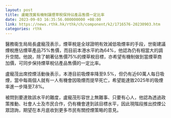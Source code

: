 ```yaml
---
layout: post
title: 盧寵茂冀有機制讓煙草稅保持佔產品售價一定比率
date: 2023-09-03 16:35:56.000000000 +08:00
link: https://news.rthk.hk/rthk/ch/component/k2/1716576-20230903.htm
categories: rthk
---
```


醫務衞生局局長盧寵茂表示，煙草稅是全球證明有效減低吸煙率的手段，世衞建議煙稅應佔煙草產品75%售價，而目前本港水平約為64%，他認為仍有相當大的調升空間。他說，除了朝著佔售價75%的煙草稅目標，亦希望有機制做到當煙草商加價，可同步保持煙草稅佔產品售價的一定比率。

盧寵茂出席控煙活動後表示，本港目前吸煙率降至9.5%，但仍有近60萬人每日吸煙，當中每兩個人就有一人有機會因吸煙而提早死亡，希望能達致2025年的吸煙率進一步降至7.8%。

被問到要達致該水平的難度，盧寵茂形容世上無難事、只要有心人，他認為透過政策推動、社會人士及市民合作，仍有機會達到該目標水平，因此現階段推出控煙公眾諮詢，期望在本月底收到更多市民有關控煙策略的意見。
